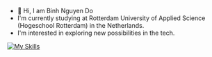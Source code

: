 - 👋 Hi, I am Binh Nguyen Do
- I'm currently studying at Rotterdam University of Applied Science (Hogeschool Rotterdam) in the Netherlands.
- I'm interested in exploring new possibilities in the tech.

[![My Skills](https://skillicons.dev/icons?i=js,html,css,java,c,cpp,pyhton,mysql)](https://skillicons.dev)

<!---
NguyenBDo/NguyenBDo is a ✨ special ✨ repository because its `README.md` (this file) appears on your GitHub profile.
You can click the Preview link to take a look at your changes.
--->
